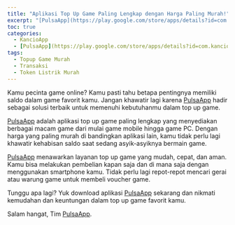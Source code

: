 ```yaml
---
title: "Aplikasi Top Up Game Paling Lengkap dengan Harga Paling Murah!"
excerpt: "[PulsaApp](https://play.google.com/store/apps/details?id=com.kancio.indonesia) hadir sebagai solusi terbaik untuk memenuhi kebutuhanmu dalam top up game."
toc: true
categories:
  - KancioApp
  - [PulsaApp](https://play.google.com/store/apps/details?id=com.kancio.indonesia)
tags:
  - Topup Game Murah
  - Transaksi
  - Token Listrik Murah
---
```


Kamu pecinta game online? Kamu pasti tahu betapa pentingnya memiliki saldo dalam game favorit kamu. Jangan khawatir lagi karena [PulsaApp](https://play.google.com/store/apps/details?id=com.kancio.indonesia) hadir sebagai solusi terbaik untuk memenuhi kebutuhanmu dalam top up game.

[PulsaApp](https://play.google.com/store/apps/details?id=com.kancio.indonesia) adalah aplikasi top up game paling lengkap yang menyediakan berbagai macam game dari mulai game mobile hingga game PC. Dengan harga yang paling murah di bandingkan aplikasi lain, kamu tidak perlu lagi khawatir kehabisan saldo saat sedang asyik-asyiknya bermain game.

[PulsaApp](https://play.google.com/store/apps/details?id=com.kancio.indonesia) menawarkan layanan top up game yang mudah, cepat, dan aman. Kamu bisa melakukan pembelian kapan saja dan di mana saja dengan menggunakan smartphone kamu. Tidak perlu lagi repot-repot mencari gerai atau warung game untuk membeli voucher game.

Tunggu apa lagi? Yuk download aplikasi [PulsaApp](https://play.google.com/store/apps/details?id=com.kancio.indonesia) sekarang dan nikmati kemudahan dan keuntungan dalam top up game favorit kamu.

Salam hangat,
Tim [PulsaApp](https://play.google.com/store/apps/details?id=com.kancio.indonesia).